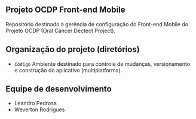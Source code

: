 ## Projeto OCDP Front-end Mobile

Repositório destinado à gerência de configuração do Front-end Mobile do Projeto OCDP (Oral Cancer Dectect Project).


## Organização do projeto (diretórios)

- `Código` Ambiente destinado para controle de mudanças, versionamento e construção do aplicativo (multiplatforma).

## Equipe de desenvolvimento
- Leandro Pedrosa
- Weverton Rodrigues

